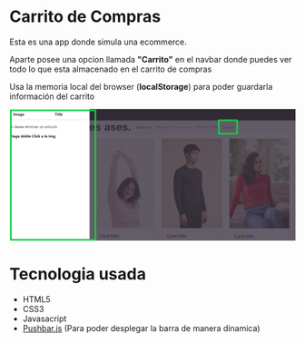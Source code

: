 # Carrito de Compras

Esta es una app donde simula una ecommerce.

Aparte posee una opcion llamada **"Carrito"** en el navbar donde puedes ver todo lo que esta almacenado en el carrito de compras

Usa la memoria local del browser (**localStorage**) para poder guardarla información del carrito

![](img/asset.png)

# Tecnologia usada

- HTML5
- CSS3
- Javasacript
- [Pushbar.js](https://github.com/oncebot/pushbar.js) (Para poder desplegar la barra de manera dinamica)
